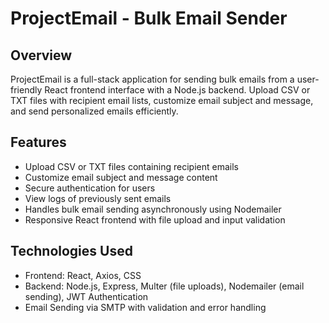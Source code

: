# ProjectEmail - Bulk Email Sender

## Overview
ProjectEmail is a full-stack application for sending bulk emails from a user-friendly React frontend interface with a Node.js backend. Upload CSV or TXT files with recipient email lists, customize email subject and message, and send personalized emails efficiently.

## Features
- Upload CSV or TXT files containing recipient emails
- Customize email subject and message content
- Secure authentication for users
- View logs of previously sent emails
- Handles bulk email sending asynchronously using Nodemailer
- Responsive React frontend with file upload and input validation

## Technologies Used
- Frontend: React, Axios, CSS
- Backend: Node.js, Express, Multer (file uploads), Nodemailer (email sending), JWT Authentication
- Email Sending via SMTP with validation and error handling


